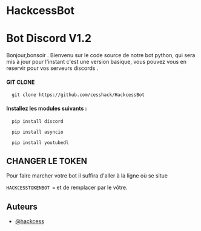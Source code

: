 # HackcessBot
# Bot Discord V1.2 


Bonjour,bonsoir .
Bienvenu sur le code source de notre bot python,
qui sera mis à jour pour l'instant c'est une version basique,
vous pouvez vous en reservir pour vos serveurs discords . 

#### GIT CLONE

```http
  git clone https://github.com/cesshack/HackcessBot
```

#### Installez les modules suivants :
```http
  pip install discord
```
```http
  pip install asyncio
```
```http
  pip install youtubedl
```
## CHANGER LE TOKEN

Pour faire marcher votre bot il suffira d'aller à la ligne où se situe

`HACKCESSTOKENBOT =` et de remplacer par le vôtre.

## Auteurs

- [@hackcess](https://github.com/cesshack)
